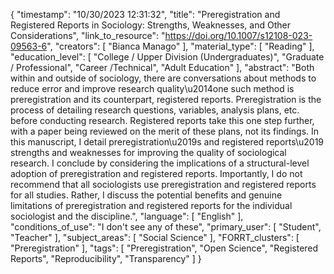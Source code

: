 {
    "timestamp": "10/30/2023 12:31:32",
    "title": "Preregistration and Registered Reports in Sociology: Strengths, Weaknesses, and Other Considerations",
    "link_to_resource": "https://doi.org/10.1007/s12108-023-09563-6",
    "creators": [
        "Bianca Manago"
    ],
    "material_type": [
        "Reading"
    ],
    "education_level": [
        "College / Upper Division (Undergraduates)",
        "Graduate / Professional",
        "Career /Technical",
        "Adult Education"
    ],
    "abstract": "Both within and outside of sociology, there are conversations about methods to reduce error and improve research quality\u2014one such method is preregistration and its counterpart, registered reports. Preregistration is the process of detailing research questions, variables, analysis plans, etc. before conducting research. Registered reports take this one step further, with a paper being reviewed on the merit of these plans, not its findings. In this manuscript, I detail preregistration\u2019s and registered reports\u2019 strengths and weaknesses for improving the quality of sociological research. I conclude by considering the implications of a structural-level adoption of preregistration and registered reports. Importantly, I do not recommend that all sociologists use preregistration and registered reports for all studies. Rather, I discuss the potential benefits and genuine limitations of preregistration and registered reports for the individual sociologist and the discipline.",
    "language": [
        "English"
    ],
    "conditions_of_use": "I don't see any of these",
    "primary_user": [
        "Student",
        "Teacher"
    ],
    "subject_areas": [
        "Social Science"
    ],
    "FORRT_clusters": [
        "Preregistration"
    ],
    "tags": [
        "Preregistration",
        "Open Science",
        "Registered Reports",
        "Reproducibility",
        "Transparency"
    ]
}